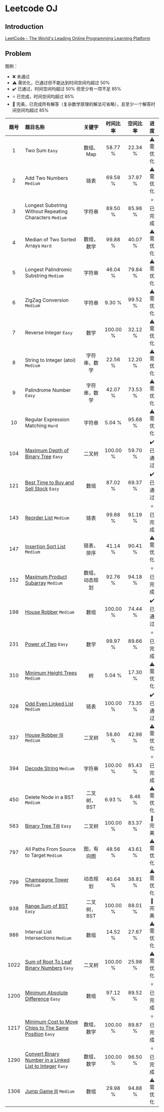 # Leetcode OJ


## Introduction

[LeetCode - The World's Leading Online Programming Learning Platform](https://leetcode.com/)


## Problem

图例：

- :x: 未通过
- :warning: 需优化，已通过但不能达到时间空间均超过 50%
- :heavy_check_mark: 已通过，时间空间均超过 50% 但至少有一项不足 85%
- :star: 已完成，时间空间均超过 85%
- :star2: 完美，已完成所有解答（复杂数学原理的解法可省略），且至少一个解答时间空间均超过 85%


| 题号 | 题目名称                                                |    关键字    | 时间比率 | 空间比率 |       进度       |
| :--: | :------------------------------------------------------ | :----------: | :------: | :------: | :--------------: |
|  1   | Two Sum `Easy`                                          |  数组、Map   | 58.77 %  | 22.34 %  | :warning: 需优化 |
|  2   | Add Two Numbers `Medium`                                |     链表     | 69.58 %  | 37.97 %  | :warning: 需优化 |
|  3   | Longest Substring Without Repeating Characters `Medium` |    字符串    | 89.50 %  | 85.98 %  | :star: 已完成    |
|  4   | Median of Two Sorted Arrays `Hard`                      |  数组，数学  | 99.88 %  | 40.07 %  | :warning: 需优化 |
|  5   | Longest Palindromic Substring `Medium`                  |    字符串    | 46.04 %  | 79.84 %  | :warning: 需优化 |
|  6   | ZigZag Conversion `Medium`                              |    字符串    |  9.30 %  | 99.52 %  | :warning: 需优化 |
|  7   | Reverse Integer `Easy`                                  |     数学     | 100.00 % | 32.12 %  | :warning: 需优化 |
|  8   | String to Integer (atoi) `Medium`                       | 字符串，数学 | 22.56 %  | 12.20 %  | :warning: 需优化 |
|  9   | Palindrome Number `Easy`                                | 字符串，数学 | 42.07 %  | 73.53 %  | :warning: 需优化 |
|  10  | Regular Expression Matching `Hard`                      |    字符串    |  5.04 %  | 95.68 %  | :warning: 需优化 |
|  104 | [Maximum Depth of Binary Tree](./p0104/maximum_depth_of_binary_tree/) `Easy` |   二叉树     | 100.00 % |  59.70 % | :heavy_check_mark: 已通过    |
|  121 | [Best Time to Buy and Sell Stock](./p0121/best_time_to_buy_and_sell_stock/) `Easy` |     数组    |  87.02 % |  69.37 % | :heavy_check_mark: 已通过    |
|  143 | [Reorder List](./p0143/reorder_list/) `Medium`          |     链表     | 99.88 %  | 91.19 %  | :star: 已完成    |
|  147 | [Insertion Sort List](./p0147/insertion_sort_list/) `Medium` |  链表，排序   | 41.14 %  | 90.41 %  | :warning: 需优化 |
|  152 | [Maximum Product Subarray](./p0152/maximum_product_subarray/) `Medium` | 数组，动态规划 | 92.76 %  | 94.18 %  | :star: 已完成    |
|  198 | [House Robber](./p0198/house_robber) `Medium`           |     数组    | 100.00 % |  74.44 % | :heavy_check_mark: 已通过    |
|  231 | [Power of Two](./p0231/power_of_two/) `Easy`            |     数学     |  99.97 % |  89.66 % | :star: 已完成    |
|  310 | [Minimum Height Trees](./p0310/minimum_height_trees/) `Medium` |     树       |  5.04 %  | 17.30 %  | :warning: 需优化 |
|  328 | [Odd Even Linked List](./p0328/odd_even_linked_list) `Medium` |     链表    | 100.00 % |  73.35 % | :heavy_check_mark: 已通过    |
|  337 | [House Robber III](./p0337/house_robber_iii/) `Medium`  |   二叉树     | 58.80 %  | 42.98 %  | :warning: 需优化 |
|  394 | [Decode String](./p0394/decode_string/) `Medium`        |    字符串    | 100.00 % |  85.43 % | :star: 已完成    |
|  450 | Delete Node in a BST `Medium`                           | 二叉树，BST  |  6.93 %  |  8.46 %  | :warning: 需优化 |
|  563 | [Binary Tree Tilt](./p0563/binary_tree_tilt/) `Easy`    |   二叉树     | 100.00 % | 83.37 %  | :star2: 完美    |
|  797 | All Paths From Source to Target `Medium`                |  图，有向图  |  48.56 % |  43.61 % | :warning: 需优化 |
|  799 | [Champagne Tower](./p0799/champagne_tower/) `Medium`    |   动态规划   |  40.64 % |  38.81 % | :warning: 需优化 |
|  938 | [Range Sum of BST](./p0938/range_sum_of_bst/) `Easy`    | 二叉树，BST  | 100.00 % | 88.01 %  | :star2: 完美    |
|  986 | Interval List Intersections `Medium`                    |     数组    |  14.52 % |  27.67 % | :warning: 需优化 |
| 1022 | [Sum of Root To Leaf Binary Numbers](./p1022/sum_of_root_to_leaf_binary_numbers/) `Easy` |   二叉树     | 100.00 % |  25.98 % | :warning: 需优化 |
| 1200 | [Minimum Absolute Difference](./p1200/minimum_absolute_difference/) `Easy`  |     数组    |  97.12 % |  89.52 % | :star: 已完成    |
| 1217 | [Minimum Cost to Move Chips to The Same Position](./p1217/minimum_cost_to_move_chips_to_the_same_position/) `Easy`  |   数组，数学  | 100.00 % |  89.87 % | :star: 已完成    |
| 1290 | [Convert Binary Number in a Linked List to Integer](./p1290/convert_binary_number_in_a_linked_list_to_integer/) `Easy` |  数组，数学  | 100.00 % | 96.50 %  | :star: 已完成    |
| 1306 | [Jump Game III](./p1306/jump_game_iii/) `Medium`        |     数组    |  29.98 % |  94.88 % | :warning: 需优化 |



